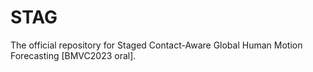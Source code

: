# STAG
The official repository for Staged Contact-Aware Global Human Motion Forecasting [BMVC2023 oral].
